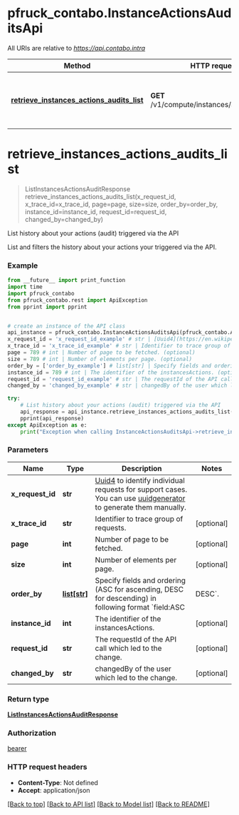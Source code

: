 # pfruck_contabo.InstanceActionsAuditsApi

All URIs are relative to *https://api.contabo.intra*

Method | HTTP request | Description
------------- | ------------- | -------------
[**retrieve_instances_actions_audits_list**](InstanceActionsAuditsApi.md#retrieve_instances_actions_audits_list) | **GET** /v1/compute/instances/actions/audits | List history about your actions (audit) triggered via the API

# **retrieve_instances_actions_audits_list**
> ListInstancesActionsAuditResponse retrieve_instances_actions_audits_list(x_request_id, x_trace_id=x_trace_id, page=page, size=size, order_by=order_by, instance_id=instance_id, request_id=request_id, changed_by=changed_by)

List history about your actions (audit) triggered via the API

List and filters the history about your actions your triggered via the API.

### Example
```python
from __future__ import print_function
import time
import pfruck_contabo
from pfruck_contabo.rest import ApiException
from pprint import pprint


# create an instance of the API class
api_instance = pfruck_contabo.InstanceActionsAuditsApi(pfruck_contabo.ApiClient(configuration))
x_request_id = 'x_request_id_example' # str | [Uuid4](https://en.wikipedia.org/wiki/Universally_unique_identifier#Version_4_(random)) to identify individual requests for support cases. You can use [uuidgenerator](https://www.uuidgenerator.net/version4) to generate them manually.
x_trace_id = 'x_trace_id_example' # str | Identifier to trace group of requests. (optional)
page = 789 # int | Number of page to be fetched. (optional)
size = 789 # int | Number of elements per page. (optional)
order_by = ['order_by_example'] # list[str] | Specify fields and ordering (ASC for ascending, DESC for descending) in following format `field:ASC|DESC`. (optional)
instance_id = 789 # int | The identifier of the instancesActions. (optional)
request_id = 'request_id_example' # str | The requestId of the API call which led to the change. (optional)
changed_by = 'changed_by_example' # str | changedBy of the user which led to the change. (optional)

try:
    # List history about your actions (audit) triggered via the API
    api_response = api_instance.retrieve_instances_actions_audits_list(x_request_id, x_trace_id=x_trace_id, page=page, size=size, order_by=order_by, instance_id=instance_id, request_id=request_id, changed_by=changed_by)
    pprint(api_response)
except ApiException as e:
    print("Exception when calling InstanceActionsAuditsApi->retrieve_instances_actions_audits_list: %s\n" % e)
```

### Parameters

Name | Type | Description  | Notes
------------- | ------------- | ------------- | -------------
 **x_request_id** | **str**| [Uuid4](https://en.wikipedia.org/wiki/Universally_unique_identifier#Version_4_(random)) to identify individual requests for support cases. You can use [uuidgenerator](https://www.uuidgenerator.net/version4) to generate them manually. | 
 **x_trace_id** | **str**| Identifier to trace group of requests. | [optional] 
 **page** | **int**| Number of page to be fetched. | [optional] 
 **size** | **int**| Number of elements per page. | [optional] 
 **order_by** | [**list[str]**](str.md)| Specify fields and ordering (ASC for ascending, DESC for descending) in following format &#x60;field:ASC|DESC&#x60;. | [optional] 
 **instance_id** | **int**| The identifier of the instancesActions. | [optional] 
 **request_id** | **str**| The requestId of the API call which led to the change. | [optional] 
 **changed_by** | **str**| changedBy of the user which led to the change. | [optional] 

### Return type

[**ListInstancesActionsAuditResponse**](ListInstancesActionsAuditResponse.md)

### Authorization

[bearer](../README.md#bearer)

### HTTP request headers

 - **Content-Type**: Not defined
 - **Accept**: application/json

[[Back to top]](#) [[Back to API list]](../README.md#documentation-for-api-endpoints) [[Back to Model list]](../README.md#documentation-for-models) [[Back to README]](../README.md)

